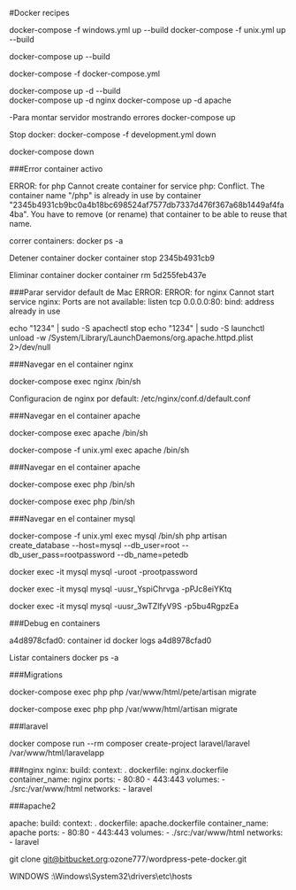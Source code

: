 #Docker recipes

docker-compose -f windows.yml up --build 
docker-compose -f unix.yml up --build

docker-compose up --build 

docker-compose -f docker-compose.yml 

docker-compose up -d --build   
docker-compose up -d nginx
docker-compose up -d apache

-Para montar servidor mostrando errores
docker-compose up

Stop docker:
docker-compose -f development.yml down

docker-compose down


###Error container activo

ERROR: for php  Cannot create container for service php: Conflict. The container name "/php" is already in use by container "2345b4931cb9bc0a4b18bc698524af7577db7337d476f367a68b1449af4fa4ba". You have to remove (or rename) that container to be able to reuse that name.


correr containers: 
docker ps -a

Detener container
docker container stop 2345b4931cb9

Eliminar container
docker container rm 5d255feb437e


###Parar servidor default de Mac
ERROR: ERROR: for nginx  Cannot start service nginx: Ports are not available: listen tcp 0.0.0.0:80: bind: address already in use

echo "1234" | sudo -S apachectl stop
echo "1234" | sudo -S launchctl unload -w /System/Library/LaunchDaemons/org.apache.httpd.plist 2>/dev/null


###Navegar en el container nginx

docker-compose exec nginx /bin/sh 

Configuracion de nginx por default:
/etc/nginx/conf.d/default.conf


###Navegar en el container apache

docker-compose exec apache /bin/sh 

docker-compose -f unix.yml exec apache /bin/sh 

###Navegar en el container apache

docker-compose exec php /bin/sh 

docker-compose exec php /bin/sh 


###Navegar en el container mysql

docker-compose -f unix.yml exec mysql /bin/sh 
php artisan create_database --host=mysql --db_user=root --db_user_pass=rootpassword --db_name=petedb

docker exec -it mysql mysql -uroot -prootpassword

docker exec -it mysql mysql -uusr_YspiChrvga -pPJc8eiYKtq

docker exec -it mysql mysql -uusr_3wTZlfyV9S -p5bu4RgpzEa

###Debug en containers
 
 a4d8978cfad0: container id
 docker logs a4d8978cfad0
 
 Listar containers
 docker ps -a


###Migrations

docker-compose exec php php /var/www/html/pete/artisan migrate

docker-compose exec php php /var/www/html/artisan migrate


###laravel

docker compose run --rm composer create-project laravel/laravel /var/www/html/laravelapp
 
###nginx
 nginx:
     build: 
       context: .
       dockerfile: nginx.dockerfile
     container_name: nginx
     ports: 
       - 80:80
       - 443:443
     volumes:
       - ./src:/var/www/html
     networks:
       - laravel

###apache2

 apache: 
    build:
      context: .
      dockerfile: apache.dockerfile
    container_name: apache
    ports: 
      - 80:80
      - 443:443
    volumes:
      - ./src:/var/www/html
    networks:
      - laravel

git clone git@bitbucket.org:ozone777/wordpress-pete-docker.git

WINDOWS 
:\Windows\System32\drivers\etc\hosts